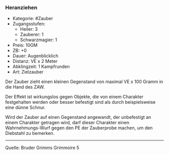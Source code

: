 ### Heranziehen

- Kategorie: #Zauber
- Zugangsstufen:
  - Heiler: 3
  - Zauberer: 1
  - Schwarzmagier: 1
- Preis: 10GM
- ZB: +0
- Dauer: Augenblicklich
- Distanz: VE x 2 Meter
- Abklingzeit: 1 Kampfrunden
- Art: Zielzauber

Der Zauber zieht einen kleinen Gegenstand von maximal VE x 100 Gramm in die Hand des ZAW.

Der Effekt ist wirkungslos gegen Objekte, die von einem Charakter festgehalten werden oder besser befestigt sind als durch beispielsweise eine dünne Schnur.

Wird der Zauber auf einen Gegenstand angewandt, der unbefestigt an einem Charakter getragen wird, darf dieser Charakter einen Wahrnehmungs-Wurf gegen den PE der Zauberprobe machen, um den Diebstahl zu bemerken.

---

Quelle: Bruder Grimms Grimmoire 5
